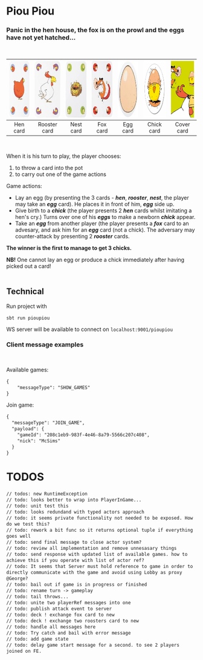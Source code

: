 # Piou Piou
### Panic in the hen house, the fox is on the prowl and the eggs have not yet hatched...
</br>


|<img src="./resources/hen.png" width="100" height="150"/> | <img src="./resources/rooster.png" width="100" height="150"/> | <img src="./resources/nest.png" width="100" height="150"/> | <img src="./resources/fox.png" width="100" height="150"/> | <img src="./resources/egg.png" width="100" height="150"/> | <img src="./resources/chick.png" width="100" height="150"/> | <img src="./resources/oblozka.png" width="100" height="150"/>
|:-:|:-:|:-:|:-:|:-:|:-:|:-:|
|Hen card|Rooster card|Nest card|Fox card|Egg card|Chick card|Cover card|

</br>

When it is his turn to play, the player chooses:
</br>

1. to throw a card into the pot 
2. to carry out one of the game actions
  
Game actions:
- Lay an egg (by presenting the 3 cards - ***hen***, ***rooster***, ***nest***, the player may take an ***egg*** card). He places it in front of him, ***egg*** side up.
- Give birth to a ***chick*** (the player presents 2 ***hen*** cards whilst imitating a hen's cry.) Turns over one of his ***eggs*** to make a newborn ***chick*** appear. 
- Take an ***egg*** from another player (the player presents a ***fox*** card to an advesary, and ask him for an ***egg*** card (not a chick). The adversary may counter-attack by presenting 2 ***rooster*** cards.

**The winner is the first to manage to get 3 chicks.**

**NB!** One cannot lay an egg or produce a chick immediately after having picked out a card!
</br>
</br>

## Technical 

Run project with

```
sbt run pioupiou
```

WS server will be available to connect on `localhost:9001/pioupiou`

### Client message examples 
</br>

Available games:
```
{
    "messageType": "SHOW_GAMES"
}
```

Join game:
```
{
  "messageType": "JOIN_GAME",
  "payload": {
    "gameId": "208c1eb9-983f-4e46-8a79-5566c207c408",
    "nick": "McSims"
  }
}
```

# TODOS

```
// todos: new RuntimeException
// todo: looks better to wrap into PlayerInGame...
// todo: unit test this
// todo: looks redundand with typed actors approach
// todo: it seems private functionality not needed to be exposed. How do we test this?
// todo: rework a bit func so it returns optional tuple if everything goes well
// todo: send final message to close actor system?
// todo: review all implementation and remove unnesasary things
// todo: send response with updated list of available games. how to achieve this if you operate with list of actor ref?
// todo: It seems that Server must hold reference to game in order to directly communicate with the game and avoid using Lobby as proxy @George?
// todo: bail out if game is in progress or finished
// todo: rename turn -> gameplay
// todo: tail throws...
// todo: unite two playerRef messages into one
// todo: publish attack event to server
// todo: deck ! exchange fox card to new
// todo: deck ! exchange two roosters card to new
// todo: handle all messages here
// todo: Try catch and bail with error message
// todo: add game state
// todo: delay game start message for a second. to see 2 players joined on FE.
```